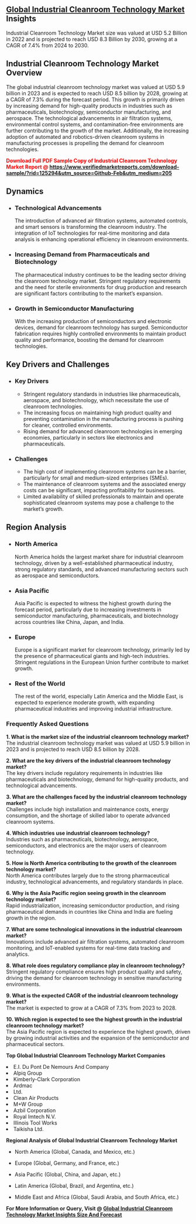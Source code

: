 <h2><a href="https://www.verifiedmarketreports.com/download-sample/?rid=125294&amp;utm_source=Github&amp;utm_medium=205" target="_blank">Global Industrial Cleanroom Technology Market</a> Insights</h2><p>Industrial Cleanroom Technology Market size was valued at USD 5.2 Billion in 2022 and is projected to reach USD 8.3 Billion by 2030, growing at a CAGR of 7.4% from 2024 to 2030.</p><p><h2>Industrial Cleanroom Technology Market Overview</h2> <p>The global industrial cleanroom technology market was valued at USD 5.9 billion in 2023 and is expected to reach USD 8.5 billion by 2028, growing at a CAGR of 7.3% during the forecast period. This growth is primarily driven by increasing demand for high-quality products in industries such as pharmaceuticals, biotechnology, semiconductor manufacturing, and aerospace. The technological advancements in air filtration systems, environmental control systems, and contamination-free environments are further contributing to the growth of the market. Additionally, the increasing adoption of automated and robotics-driven cleanroom systems in manufacturing processes is propelling the demand for cleanroom technologies.</p> <p><strong><p><span class=""><span style="color: #ff0000;"><strong>Download Full PDF Sample Copy of Industrial Cleanroom Technology Market Report</strong> @ </span><a href="https://www.verifiedmarketreports.com/download-sample/?rid=125294&amp;utm_source=Github-Feb&amp;utm_medium=205" target="_blank">https://www.verifiedmarketreports.com/download-sample/?rid=125294&amp;utm_source=Github-Feb&amp;utm_medium=205</a></span></p></strong></p> <h2>Dynamics</h2> <ul> <li><h3>Technological Advancements</h3> The introduction of advanced air filtration systems, automated controls, and smart sensors is transforming the cleanroom industry. The integration of IoT technologies for real-time monitoring and data analysis is enhancing operational efficiency in cleanroom environments.</li> <li><h3>Increasing Demand from Pharmaceuticals and Biotechnology</h3> The pharmaceutical industry continues to be the leading sector driving the cleanroom technology market. Stringent regulatory requirements and the need for sterile environments for drug production and research are significant factors contributing to the market’s expansion.</li> <li><h3>Growth in Semiconductor Manufacturing</h3> With the increasing production of semiconductors and electronic devices, demand for cleanroom technology has surged. Semiconductor fabrication requires highly controlled environments to maintain product quality and performance, boosting the demand for cleanroom technologies.</li> </ul> <h2>Key Drivers and Challenges</h2> <ul> <li><h3>Key Drivers</h3> <ul> <li>Stringent regulatory standards in industries like pharmaceuticals, aerospace, and biotechnology, which necessitate the use of cleanroom technologies.</li> <li>The increasing focus on maintaining high product quality and preventing contamination in the manufacturing process is pushing for cleaner, controlled environments.</li> <li>Rising demand for advanced cleanroom technologies in emerging economies, particularly in sectors like electronics and pharmaceuticals.</li> </ul> </li> <li><h3>Challenges</h3> <ul> <li>The high cost of implementing cleanroom systems can be a barrier, particularly for small and medium-sized enterprises (SMEs).</li> <li>The maintenance of cleanroom systems and the associated energy costs can be significant, impacting profitability for businesses.</li> <li>Limited availability of skilled professionals to maintain and operate sophisticated cleanroom systems may pose a challenge to the market’s growth.</li> </ul> </li> </ul> <h2>Region Analysis</h2> <ul> <li><h3>North America</h3> North America holds the largest market share for industrial cleanroom technology, driven by a well-established pharmaceutical industry, strong regulatory standards, and advanced manufacturing sectors such as aerospace and semiconductors.</li> <li><h3>Asia Pacific</h3> Asia Pacific is expected to witness the highest growth during the forecast period, particularly due to increasing investments in semiconductor manufacturing, pharmaceuticals, and biotechnology across countries like China, Japan, and India.</li> <li><h3>Europe</h3> Europe is a significant market for cleanroom technology, primarily led by the presence of pharmaceutical giants and high-tech industries. Stringent regulations in the European Union further contribute to market growth.</li> <li><h3>Rest of the World</h3> The rest of the world, especially Latin America and the Middle East, is expected to experience moderate growth, with expanding pharmaceutical industries and improving industrial infrastructure.</li> </ul> <h3>Frequently Asked Questions</h3> <p><strong>1. What is the market size of the industrial cleanroom technology market?</strong><br> The industrial cleanroom technology market was valued at USD 5.9 billion in 2023 and is projected to reach USD 8.5 billion by 2028.</p> <p><strong>2. What are the key drivers of the industrial cleanroom technology market?</strong><br> The key drivers include regulatory requirements in industries like pharmaceuticals and biotechnology, demand for high-quality products, and technological advancements.</p> <p><strong>3. What are the challenges faced by the industrial cleanroom technology market?</strong><br> Challenges include high installation and maintenance costs, energy consumption, and the shortage of skilled labor to operate advanced cleanroom systems.</p> <p><strong>4. Which industries use industrial cleanroom technology?</strong><br> Industries such as pharmaceuticals, biotechnology, aerospace, semiconductors, and electronics are the major users of cleanroom technology.</p> <p><strong>5. How is North America contributing to the growth of the cleanroom technology market?</strong><br> North America contributes largely due to the strong pharmaceutical industry, technological advancements, and regulatory standards in place.</p> <p><strong>6. Why is the Asia Pacific region seeing growth in the cleanroom technology market?</strong><br> Rapid industrialization, increasing semiconductor production, and rising pharmaceutical demands in countries like China and India are fueling growth in the region.</p> <p><strong>7. What are some technological innovations in the industrial cleanroom market?</strong><br> Innovations include advanced air filtration systems, automated cleanroom monitoring, and IoT-enabled systems for real-time data tracking and analytics.</p> <p><strong>8. What role does regulatory compliance play in cleanroom technology?</strong><br> Stringent regulatory compliance ensures high product quality and safety, driving the demand for cleanroom technology in sensitive manufacturing environments.</p> <p><strong>9. What is the expected CAGR of the industrial cleanroom technology market?</strong><br> The market is expected to grow at a CAGR of 7.3% from 2023 to 2028.</p> <p><strong>10. Which region is expected to see the highest growth in the industrial cleanroom technology market?</strong><br> The Asia Pacific region is expected to experience the highest growth, driven by growing industrial activities and the expansion of the semiconductor and pharmaceutical sectors.</p> </p><p><strong>Top Global Industrial Cleanroom Technology Market Companies</strong></p><div data-test-id=""><p><li>E.I. Du Pont De Nemours And Company</li><li> Alpiq Group</li><li> Kimberly-Clark Corporation</li><li> Ardmac</li><li> Ltd.</li><li> Clean Air Products</li><li> M+W Group</li><li> Azbil Corporation</li><li> Royal Imtech N.V.</li><li> Illinois Tool Works</li><li> Taikisha Ltd.</li></p><div><strong>Regional Analysis of&nbsp;Global Industrial Cleanroom Technology Market</strong></div><ul><li dir="ltr"><p dir="ltr">North America&nbsp;(Global, Canada, and Mexico, etc.)</p></li><li dir="ltr"><p dir="ltr">Europe (Global, Germany, and France, etc.)</p></li><li dir="ltr"><p dir="ltr">Asia Pacific&nbsp;(Global, China, and Japan, etc.)</p></li><li dir="ltr"><p dir="ltr">Latin America&nbsp;(Global, Brazil, and Argentina, etc.)</p></li><li dir="ltr">Middle East and Africa&nbsp;(Global, Saudi Arabia, and South Africa, etc.)</li></ul><p><strong>For More Information or Query, Visit @&nbsp;</strong><strong><a href="https://www.verifiedmarketreports.com/product/global-industrial-cleanroom-technology-market-report-2019-competitive-landscape-trends-and-opportunities/?utm_source=Github&amp;utm_medium=205" target="_blank">Global Industrial Cleanroom Technology Market Insights Size And Forecast</a></strong></p></div>
